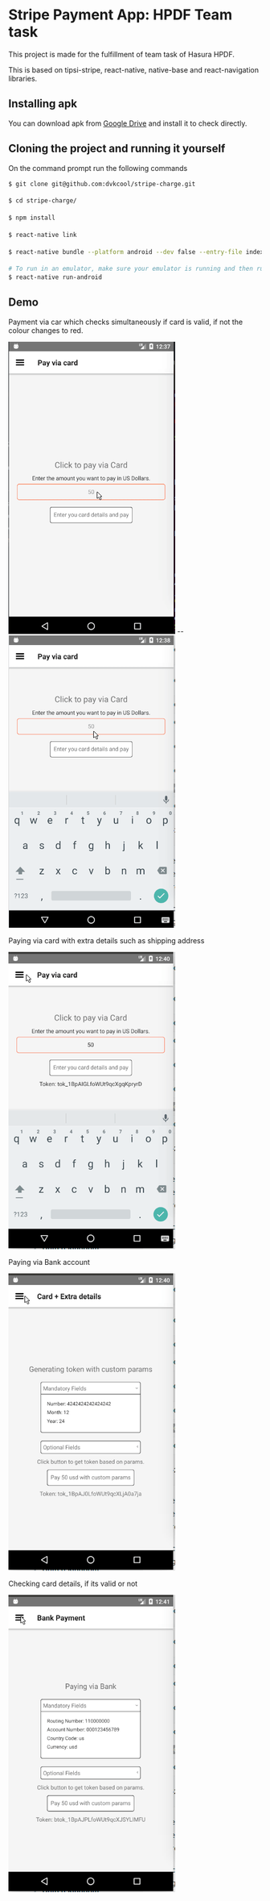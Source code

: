 
# Stripe Payment App: HPDF Team task
This project is made for the fulfillment of team task of Hasura HPDF.

This is based on tipsi-stripe, react-native, native-base and react-navigation libraries.

## Installing apk
You can download apk from [Google Drive](https://drive.google.com/open?id=1d7WRLniUEp1Yd7r16aq0Dlwjghcnu2TC) and install it to check directly.

## Cloning the project and running it yourself

On the command prompt run the following commands

```sh
$ git clone git@github.com:dvkcool/stripe-charge.git

$ cd stripe-charge/

$ npm install

$ react-native link

$ react-native bundle --platform android --dev false --entry-file index.android.js --bundle-output android/app/src/main/assets/index.android.bundle --assets-dest android/app/src/main/res

# To run in an emulator, make sure your emulator is running and then run following command
$ react-native run-android
```


## Demo
Payment via car which checks simultaneously if card is valid, if not the colour changes to red.

 ![card-payment](./demo/stripe1.gif) -- ![card-failure](./demo/stripe2.gif)
 

Paying via card with extra details such as shipping address

 ![custum-params](./demo/stripe3.gif)



Paying via Bank account

 ![bank-payment](./demo/stripe4.gif)


Checking card details, if its valid or not

![checking-card](./demo/stripe5.gif)
